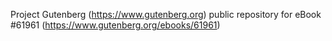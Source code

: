 Project Gutenberg (https://www.gutenberg.org) public repository for
eBook #61961 (https://www.gutenberg.org/ebooks/61961)
